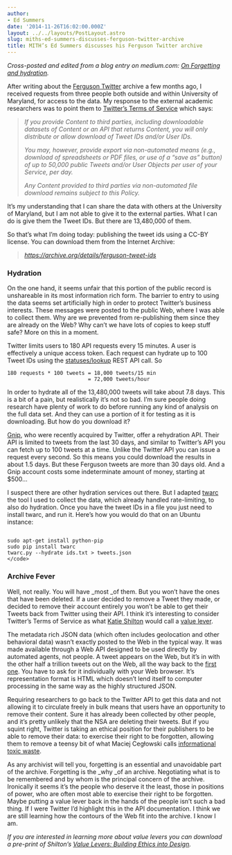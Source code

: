 ```yaml
---
author:
- Ed Summers
date: '2014-11-26T16:02:00.000Z'
layout: ../../layouts/PostLayout.astro
slug: miths-ed-summers-discusses-ferguson-twitter-archive
title: MITH’s Ed Summers discusses his Ferguson Twitter archive
---
```


_Cross-posted and edited from a blog entry on medium.com: _[_On Forgetting and hydration_](https://medium.com/on-archivy/on-forgetting-e01a2b95272)_._

After writing about the [Ferguson Twitter](http://inkdroid.org/journal/2014/08/30/a-ferguson-twitter-archive/) archive a few months ago, I received requests from three people both outside and within University of Maryland, for access to the data. My response to the external academic researchers was to point them to [Twitter’s Terms of Service](https://dev.twitter.com/overview/terms/policy#6._Be_a_Good_Partner_to_Twitter) which says:

> _If you provide Content to third parties, including downloadable datasets of Content or an API that returns Content, you will only distribute or allow download of Tweet IDs and/or User IDs._
>
> _You may, however, provide export via non-automated means (e.g., download of spreadsheets or PDF files, or use of a “save as” button) of up to 50,000 public Tweets and/or User Objects per user of your Service, per day._
>
> _Any Content provided to third parties via non-automated file download remains subject to this Policy._

It’s my understanding that I can share the data with others at the University of Maryland, but I am not able to give it to the external parties. What I can do is give them the Tweet IDs. But there are 13,480,000 of them.

So that’s what I’m doing today: publishing the tweet ids using a CC-BY license. You can download them from the Internet Archive:

> _<https://archive.org/details/ferguson-tweet-ids>_

### **Hydration**

On the one hand, it seems unfair that this portion of the public record is unshareable in its most information rich form. The barrier to entry to using the data seems set artificially high in order to protect Twitter’s business interests. These messages were posted to the public Web, where I was able to collect them. Why are we prevented from re-publishing them since they are already on the Web? Why can’t we have lots of copies to keep stuff safe? More on this in a moment.

Twitter limits users to 180 API requests every 15 minutes. A user is effectively a unique access token. Each request can hydrate up to 100 Tweet IDs using the [statuses/lookup](https://dev.twitter.com/rest/reference/get/statuses/lookup) REST API call. So

```
180 requests * 100 tweets = 18,000 tweets/15 min
                          = 72,000 tweets/hour
```

In order to hydrate all of the 13,480,000 tweets will take about 7.8 days. This is a bit of a pain, but realistically it’s not so bad. I’m sure people doing research have plenty of work to do before running any kind of analysis on the full data set. And they can use a portion of it for testing as it is downloading. But how do you download it?

[Gnip](http://gnip.com/), who were recently acquired by Twitter, offer a rehydration API. Their API is limited to tweets from the last 30 days, and similar to Twitter’s API you can fetch up to 100 tweets at a time. Unlike the Twitter API you can issue a request every second. So this means you could download the results in about 1.5 days. But these Ferguson tweets are more than 30 days old. And a Gnip account costs some indeterminate amount of money, starting at \$500…

I suspect there are other hydration services out there. But I adapted [twarc](http://github.com/edsu/twarc) the tool I used to collect the data, which already handled rate-limiting, to also do hydration. Once you have the tweet IDs in a file you just need to install twarc, and run it. Here’s how you would do that on an Ubuntu instance:

```

sudo apt-get install python-pip
sudo pip install twarc
twarc.py --hydrate ids.txt > tweets.json
</code>
```

### **Archive Fever**

Well, not really. You will have \_most \_of them. But you won’t have the ones that have been deleted. If a user decided to remove a Tweet they made, or decided to remove their account entirely you won’t be able to get their Tweets back from Twitter using their API. I think it’s interesting to consider Twitter’s Terms of Service as what [Katie Shilton](http://ischool.umd.edu/faculty-staff/katie-shilton) would call a [value lever](http://mith.umd.edu/dialogues/katie-shilton-finding-values-levers-building-ethics-into-emerging-technologies/).

The metadata rich JSON data (which often includes geolocation and other behavioral data) wasn’t exactly posted to the Web in the typical way. It was made available through a Web API designed to be used directly by automated agents, not people. A tweet appears on the Web, but it’s in with the other half a trillion tweets out on the Web, all the way back to the [first one](https://twitter.com/biz/status/21). You have to ask for it individually with your Web browser. It’s representation format is HTML which doesn’t lend itself to computer processing in the same way as the highly structured JSON.

Requiring researchers to go back to the Twitter API to get this data and not allowing it to circulate freely in bulk means that users have an opportunity to remove their content. Sure it has already been collected by other people, and it’s pretty unlikely that the NSA are deleting their tweets. But if you squint right, Twitter is taking an ethical position for their publishers to be able to remove their data: to exercise their right to be forgotten, allowing them to remove a teensy bit of what Maciej Cegłowski calls [informational toxic waste](http://idlewords.com/bt14.htm).

As any archivist will tell you, forgetting is an essential and unavoidable part of the archive. Forgetting is the \_why \_of an archive. Negotiating what is to be remembered and by whom is the principal concern of the archive. Ironically it seems it’s the people who deserve it the least, those in positions of power, who are often most able to exercise their right to be forgotten. Maybe putting a value lever back in the hands of the people isn’t such a bad thing. If I were Twitter I’d highlight this in the API documentation. I think we are still learning how the contours of the Web fit into the archive. I know I am.

_If you are interested in learning more about value levers you can download a pre-print of Shilton’s _[_Value Levers: Building Ethics into Design_](http://mith.umd.edu/wp-content/uploads/2014/11/ShiltonSTHVpreprint.pdf)_._